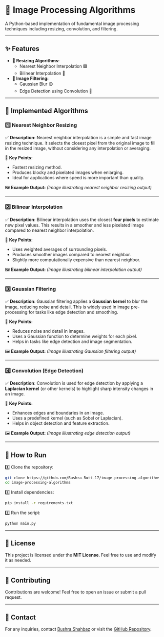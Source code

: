 # 📌 Image Processing Algorithms

A Python-based implementation of fundamental image processing techniques including resizing, convolution, and filtering.

---

## ✨ Features

- **📏 Resizing Algorithms:**
  - Nearest Neighbor Interpolation 🟩
  - Bilinear Interpolation 🔵
- **🎨 Image Filtering:**
  - Gaussian Blur 🟡
  - Edge Detection using Convolution 🔴

---

## 🔬 Implemented Algorithms

### 1️⃣ Nearest Neighbor Resizing

✅ **Description:**
Nearest neighbor interpolation is a simple and fast image resizing technique. It selects the closest pixel from the original image to fill in the resized image, without considering any interpolation or averaging.

📌 **Key Points:**
- Fastest resizing method.
- Produces blocky and pixelated images when enlarging.
- Ideal for applications where speed is more important than quality.

🖼️ **Example Output:**
*(Image illustrating nearest neighbor resizing output)*

---

### 2️⃣ Bilinear Interpolation

✅ **Description:**
Bilinear interpolation uses the closest **four pixels** to estimate new pixel values. This results in a smoother and less pixelated image compared to nearest neighbor interpolation.

📌 **Key Points:**
- Uses weighted averages of surrounding pixels.
- Produces smoother images compared to nearest neighbor.
- Slightly more computationally expensive than nearest neighbor.

🖼️ **Example Output:**
*(Image illustrating bilinear interpolation output)*

---

### 3️⃣ Gaussian Filtering

✅ **Description:**
Gaussian filtering applies a **Gaussian kernel** to blur the image, reducing noise and detail. This is widely used in image pre-processing for tasks like edge detection and smoothing.

📌 **Key Points:**
- Reduces noise and detail in images.
- Uses a Gaussian function to determine weights for each pixel.
- Helps in tasks like edge detection and image segmentation.

🖼️ **Example Output:**
*(Image illustrating Gaussian filtering output)*

---

### 4️⃣ Convolution (Edge Detection)

✅ **Description:**
Convolution is used for edge detection by applying a **Laplacian kernel** (or other kernels) to highlight sharp intensity changes in an image.

📌 **Key Points:**
- Enhances edges and boundaries in an image.
- Uses a predefined kernel (such as Sobel or Laplacian).
- Helps in object detection and feature extraction.

🖼️ **Example Output:**
*(Image illustrating edge detection output)*

---

## 🚀 How to Run

1️⃣ Clone the repository:

```bash
git clone https://github.com/Bushra-Butt-17/image-processing-algorithms.git
cd image-processing-algorithms
```

2️⃣ Install dependencies:

```bash
pip install -r requirements.txt
```

3️⃣ Run the script:

```bash
python main.py
```

---

## 📜 License

This project is licensed under the **MIT License**. Feel free to use and modify it as needed.

---

## 🤝 Contributing

Contributions are welcome! Feel free to open an issue or submit a pull request.

---

## 📧 Contact

For any inquiries, contact [ Bushra Shahbaz](mailto\:bsdsf21m020@pucit.edu.pk) or visit the [GitHub Repository](https://github.com/Bushra-Butt-17/image-processing-algorithms).


